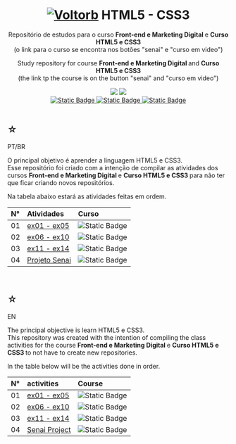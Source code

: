 <h1 align="center">
    <a href="https://pokemondb.net/pokedex/voltorb"><img src="https://img.pokemondb.net/sprites/black-white/anim/normal/voltorb.gif" alt="Voltorb"></a>
    <span>HTML5 - CSS3</span>
</h1>

<div align="center">
    <p> 
        Repositório de estudos para o curso <strong> Front-end e Marketing Digital </strong> e <strong> Curso HTML5 e CSS3 </strong> <br> (o link para o curso se encontra nos botões "senai" e "curso em video") 
    </p>
    <p> 
        Study repository for course <strong> Front-end e Marketing Digital </strong> and <strong> Curso HTML5 e CSS3 </strong> <br> (the link tp the course is on the button "senai" and "curso em video") 
    </p>
    <img src="https://img.shields.io/badge/html5-black?style=for-the-badge&logo=html5&logoColor=orange"/>
    <img src="https://img.shields.io/badge/css3-black?style=for-the-badge&logo=css3&logoColor=blue"/>
    <br>
    <a href="https://www.linkedin.com/in/hakuakai/">
        <img alt="Static Badge" src="https://img.shields.io/badge/my%20profile-red?style=for-the-badge&color=blue">
    </a>
    <a href="https://www.novotec.sp.gov.br/CursosProfissionalizantes/Detalhes?URI=CriacaodeSitescomMarketingDigitalExp">
        <img alt="Static Badge" src="https://img.shields.io/badge/senai-red?style=for-the-badge&color=orange">
    </a>
    <a href="https://www.cursoemvideo.com/curso/html5-css3-modulo1/">
        <img alt="Static Badge" src="https://img.shields.io/badge/curso%20em%20video-red?style=for-the-badge&color=blue">
    </a> <br> <br>
</div>

<div>
    <h2>☆</h2>
    <p>PT/BR</p>
    <p>
    O principal objetivo é aprender a linguagem HTML5 e CSS3.<br>
    Esse repositório foi criado com a intenção de compilar as atividades dos cursos <strong> Front-end e Marketing Digital </strong> e <strong> Curso HTML5 e CSS3 </strong> para não ter que ficar criando novos repositórios.</p>
    <p>Na tabela abaixo estará as atividades feitas em ordem. </p>
    <table>
        <thead>
            <tr align="left">
                <th>N°</th>
                <th>Atividades</th>
                <th>Curso</th>
            </tr>
        </thead>
    <tbody align="left">
        <tr>
            <td>01</td>
            <td> 
                <a href="https://github.com/HakuAkai/HTML5-CSS3/tree/80863120da7ce5a5bf75e00a05dbed489478cf40/ex01-ex05">ex01 - ex05</a>
            </td>
            <td>
                <img alt="Static Badge" src="https://img.shields.io/badge/senai-red?style=for-the-badge&color=orange">
            </td>
        </tr>
        <tr>
            <td>02</td>
            <td>
                <a href="https://github.com/HakuAkai/HTML5-CSS3/tree/db862cb2bc81a357ad4c74439df73725c203984f/ex06-ex10">ex06 - ex10</a>
            </td>
            <td>
                <img alt="Static Badge" src="https://img.shields.io/badge/senai-red?style=for-the-badge&color=orange">
            </td>
        </tr>
        <tr>
            <td>03</td>
            <td>
                <a href="https://github.com/HakuAkai/HTML5-CSS3/tree/e80f53e2068e4b1d3d1d80f83b485a173c14713d/ex11-ex14">ex11 - ex14</a>
            </td>
            <td>
                <img alt="Static Badge" src="https://img.shields.io/badge/senai-red?style=for-the-badge&color=orange">
            </td>
        </tr>
        <tr>
            <td>04</td>
            <td>
                <a href="https://github.com/HakuAkai/HTML5-CSS3/tree/e12001d8c0a407e7455908906b5e3d69aab25fae/Projeto-Senai">Projeto Senai</a>
            </td>
            <td>
                <img alt="Static Badge" src="https://img.shields.io/badge/senai-red?style=for-the-badge&color=orange">
            </td>
        </tr>
    </tbody>
    <tfoot></tfoot>
    </table>
</div>

   <br>

<div>
    <h2>☆</h2>
    <p>EN</p>
    <p>
    The principal objective is learn HTML5 e CSS3.<br>
    This repository was created with the intention of compiling the class activities for the course <strong> Front-end e Marketing Digital </strong> e <strong> Curso HTML5 e CSS3 </strong> to not have to create new repositories.</p>
    <p>In the table below will be the activities done in order.</p>
    <table>
        <thead>
            <tr align="left">
                <th>N°</th>
                <th>activities</th>
                <th>Course</th>
            </tr>
        </thead>
    <tbody align="left">
        <tr>
            <td>01</td>
            <td> 
                <a href="https://github.com/HakuAkai/HTML5-CSS3/tree/80863120da7ce5a5bf75e00a05dbed489478cf40/ex01-ex05">ex01 - ex05</a>
            </td>
            <td>
                <img alt="Static Badge" src="https://img.shields.io/badge/senai-red?style=for-the-badge&color=orange">
            </td>
        </tr>
        <tr>
            <td>02</td>
            <td>
                <a href="https://github.com/HakuAkai/HTML5-CSS3/tree/db862cb2bc81a357ad4c74439df73725c203984f/ex06-ex10">ex06 - ex10</a>
            </td>
            <td>
                <img alt="Static Badge" src="https://img.shields.io/badge/senai-red?style=for-the-badge&color=orange">
            </td>
        </tr>
        <tr>
            <td>03</td>
            <td>
                <a href="https://github.com/HakuAkai/HTML5-CSS3/tree/e80f53e2068e4b1d3d1d80f83b485a173c14713d/ex11-ex14">ex11 - ex14</a>
            </td>
            <td>
                <img alt="Static Badge" src="https://img.shields.io/badge/senai-red?style=for-the-badge&color=orange">
            </td>
        </tr>
        <tr>
            <td>04</td>
            <td>
                <a href="https://github.com/HakuAkai/HTML5-CSS3/tree/e12001d8c0a407e7455908906b5e3d69aab25fae/Projeto-Senai">Senai Project</a>
            </td>
            <td>
                <img alt="Static Badge" src="https://img.shields.io/badge/senai-red?style=for-the-badge&color=orange">
            </td>
        </tr>
    </tbody>
    <tfoot></tfoot>
    </table>
    
</div>
